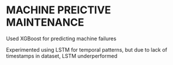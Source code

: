 # MACHINE PREICTIVE MAINTENANCE

Used XGBoost for predicting machine failures 

Experimented using LSTM for temporal patterns, but due to lack of timestamps in dataset, LSTM underperformed 
